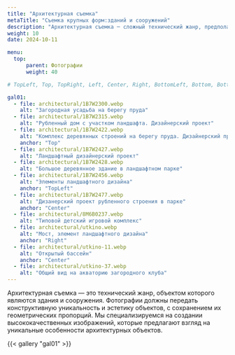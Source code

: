 ```yaml
---
title: "Архитектурная съемка"
metaTitle: "Съемка крупных форм:зданий и сооружений"
description: "Архитектурная съемка ─ сложный технический жанр, предполагающий сохранение естественных пропорций объектов."
weight: 10
date: 2024-10-11

menu:
  top:
      parent: Фотографии
      weight: 40

# TopLeft, Top, TopRight, Left, Center, Right, BottomLeft, Bottom, BottomRight

gal01:
  - file: architectural/1B7W2300.webp
    alt: "Загородная усадьба на берегу пруда"
  - file: architectural/1B7W2315.webp
    alt: "Рубленный дом с участком ландшафта. Дизайнерский проект"
  - file: architectural/1B7W2422.webp
    alt: "Комплекс деревянных строений на берегу пруда. Дизайнерский проект"
    anchor: "Top"
  - file: architectural/1B7W2427.webp
    alt: "Ландшафтный дизайнерский проект"
  - file: architectural/1B7W2428.webp
    alt: "Большое деревянное здание в ландшафтном парке"
  - file: architectural/1B7W2456.webp
    alt: "Элементы ландшафтного дизайна"
    anchor: "TopLeft"
  - file: architectural/1B7W2477.webp
    alt: "Дизанерский проект рубленного строения в парке"
    anchor: "Center"
  - file: architectural/8M6B0237.webp
    alt: "Типовой детский игровой комплекс"
  - file: architectural/utkino.webp
    alt: "Мост, элемент ландшафтного дизайна"
    anchor: "Right"
  - file: architectural/utkino-11.webp
    alt: "Открытый бассейн"
    anchor: "Center"
  - file: architectural/utkino-37.webp
    alt: "Общий вид на акваторию загородного клуба"  
---
```


Архитектурная съемка — это технический жанр, объектом которого являются здания и сооружения. Фотографии должны передать конструктивную уникальность и эстетику объектов, с сохранением их геометрических пропорций. Мы специализируемся на создании высококачественных изображений, которые предлагают взгляд на уникальные особенности архитектурных объектов.

{{< gallery "gal01" >}}